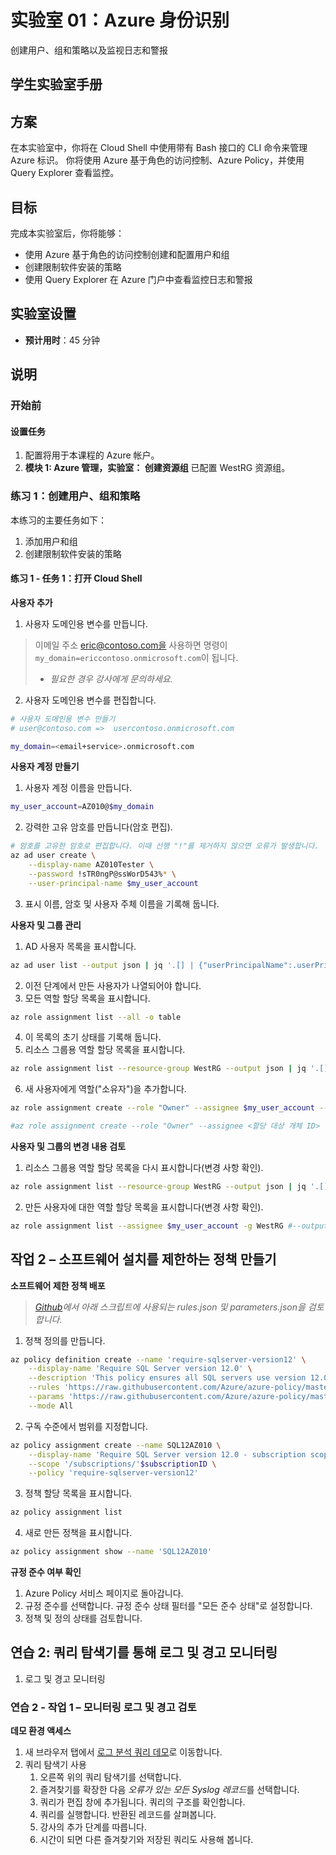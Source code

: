 ﻿---
lab:
    title: '创建用户、组和策略。监视日志和警报。'
    module: '模块 5：Azure 身份识别'
---

# 实验室 01：Azure 身份识别

创建用户、组和策略以及监视日志和警报

## 学生实验室手册

## 方案

在本实验室中，你将在 Cloud Shell 中使用带有 Bash 接口的 CLI 命令来管理 Azure 标识。  你将使用 Azure 基于角色的访问控制、Azure Policy，并使用 Query Explorer 查看监控。

## 目标

完成本实验室后，你将能够：

* 使用 Azure 基于角色的访问控制创建和配置用户和组
* 创建限制软件安装的策略
* 使用 Query Explorer 在 Azure 门户中查看监控日志和警报

## 实验室设置

* **预计用时**：45 分钟

## 说明

### 开始前

#### 设置任务

1. 配置将用于本课程的 Azure 帐户。
2. **模块 1: Azure 管理，实验室： 创建资源组** 已配置 WestRG 资源组。

### 练习 1：创建用户、组和策略

本练习的主要任务如下：

1. 添加用户和组
1. 创建限制软件安装的策略

#### 练习 1 - 任务 1：打开 Cloud Shell

**사용자 추가**

1. 사용자 도메인용 변수를 만듭니다.

> 이메일 주소 eric@contoso.com을 사용하면 명령이 `my_domain=ericcontoso.onmicrosoft.com`이 됩니다.
>
> * *필요한 경우 강사에게 문의하세요.*

2. 사용자 도메인용 변수를 편집합니다.

```sh
# 사용자 도메인용 변수 만들기
# user@contoso.com =>  usercontoso.onmicrosoft.com

my_domain=<email+service>.onmicrosoft.com
```

**사용자 계정 만들기**

1. 사용자 계정 이름을 만듭니다.

```sh
my_user_account=AZ010@$my_domain
```

2. 강력한 고유 암호를 만듭니다(암호 편집).

```sh
# 암호를 고유한 암호로 편집합니다. 이때 선행 "!"를 제거하지 않으면 오류가 발생합니다.
az ad user create \
    --display-name AZ010Tester \
    --password !sTR0ngP@ssWorD543%* \
    --user-principal-name $my_user_account
```

3. 표시 이름, 암호 및 사용자 주체 이름을 기록해 둡니다.

**사용자 및 그룹 관리**

1. AD 사용자 목록을 표시합니다.

```sh
az ad user list --output json | jq '.[] | {"userPrincipalName":.userPrincipalName, "objectId":.objectId}'
```

2. 이전 단계에서 만든 사용자가 나열되어야 합니다.
3. 모든 역할 할당 목록을 표시합니다.

```sh
az role assignment list --all -o table
```

4. 이 목록의 초기 상태를 기록해 둡니다.
5. 리소스 그룹용 역할 할당 목록을 표시합니다.

```sh
az role assignment list --resource-group WestRG --output json | jq '.[] | {"principalName":.principalName, "roleDefinitionName":.roleDefinitionName, "scope":.scope}'
```

6. 새 사용자에게 역할("소유자")을 추가합니다.

```sh
az role assignment create --role "Owner" --assignee $my_user_account --resource-group WestRG

#az role assignment create --role "Owner" --assignee <할당 대상 개체 ID> --resource-group <리소스 그룹>
```

**사용자 및 그룹의 변경 내용 검토**

1. 리소스 그룹용 역할 할당 목록을 다시 표시합니다(변경 사항 확인).

```sh
az role assignment list --resource-group WestRG --output json | jq '.[] | {"principalName":.principalName, "roleDefinitionName":.roleDefinitionName, "scope":.scope}'
```

2. 만든 사용자에 대한 역할 할당 목록을 표시합니다(변경 사항 확인).

```sh
az role assignment list --assignee $my_user_account -g WestRG #--output json | jq '.[] | {"principalName":.principalName, "roleDefinitionName":.roleDefinitionName, "scope":.scope}'
```

## 작업 2 – 소프트웨어 설치를 제한하는 정책 만들기

**소프트웨어 제한 정책 배포**

> *[Github](https://github.com/Azure/azure-policy/tree/master/samples/built-in-policy/require-sqlserver-version12)에서 아래 스크립트에 사용되는 rules.json 및 parameters.json을 검토합니다.*

1. 정책 정의를 만듭니다.

```sh
az policy definition create --name 'require-sqlserver-version12' \
    --display-name 'Require SQL Server version 12.0' \
    --description 'This policy ensures all SQL servers use version 12.0.' \
    --rules 'https://raw.githubusercontent.com/Azure/azure-policy/master/samples/built-in-policy/require-sqlserver-version12/azurepolicy.rules.json' \
    --params 'https://raw.githubusercontent.com/Azure/azure-policy/master/samples/built-in-policy/require-sqlserver-version12/azurepolicy.parameters.json' \
    --mode All
```

2. 구독 수준에서 범위를 지정합니다.

```sh
az policy assignment create --name SQL12AZ010 \
    --display-name 'Require SQL Server version 12.0 - subscription scope' \
    --scope '/subscriptions/'$subscriptionID \
    --policy 'require-sqlserver-version12'
```

3. 정책 할당 목록을 표시합니다.

```sh
az policy assignment list
```

4. 새로 만든 정책을 표시합니다.

```sh
az policy assignment show --name 'SQL12AZ010'
```

**규정 준수 여부 확인**

1. Azure Policy 서비스 페이지로 돌아갑니다.
2. 규정 준수를 선택합니다. 규정 준수 상태 필터를 "모든 준수 상태"로 설정합니다.
3. 정책 및 정의 상태를 검토합니다.
## 연습 2: 쿼리 탐색기를 통해 로그 및 경고 모니터링

1. 로그 및 경고 모니터링

### 연습 2 - 작업 1 – 모니터링 로그 및 경고 검토

**데모 환경 액세스**

1. 새 브라우저 탭에서 [로그 분석 쿼리 데모](https://portal.loganalytics.io/demo)로 이동합니다.
2. 쿼리 탐색기 사용
    1. 오른쪽 위의 쿼리 탐색기를 선택합니다.
    2. 즐겨찾기를 확장한 다음 *오류가 있는 모든 Syslog 레코드*를 선택합니다.
    3. 쿼리가 편집 창에 추가됩니다. 쿼리의 구조를 확인합니다.
    4. 쿼리를 실행합니다. 반환된 레코드를 살펴봅니다.
    5. 강사의 추가 단계를 따릅니다.
    6. 시간이 되면 다른 즐겨찾기와 저장된 쿼리도 사용해 봅니다.
